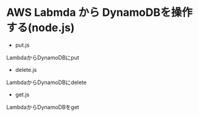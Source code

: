 # AWS Labmda から DynamoDBを操作する(node.js)

* put.js  

LambdaからDynamoDBにput

* delete.js

LambdaからDynamoDBにdelete

* get.js

LambdaからDynamoDBをget
